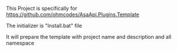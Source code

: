 This Project is specifically for https://github.com/ohmcodes/AsaApi.Plugins.Template

The initializer is "Install.bat" file

It will prepare the template with project name and description and all namespace
